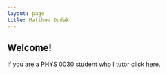 ```yaml
---
layout: page
title: Matthew Dudak
---
```


## Welcome!

If you are a PHYS 0030 student who I tutor click [here](/phys30).
